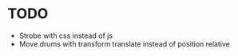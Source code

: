 # TODO

- Strobe with css instead of js
- Move drums with transform translate instead of position relative
